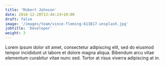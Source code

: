 ```yaml
---
title: 'Robert Johnson'
date: 2018-12-20T13:44:23+10:00
draft: false
image: '/images/team/vince-fleming-613817-unsplash.jpg'
jobtitle: 'Developer'
weight: 3
---
```


Lorem ipsum dolor sit amet, consectetur adipiscing elit, sed do eiusmod tempor incididunt ut labore et dolore magna aliqua. Bibendum arcu vitae elementum curabitur vitae nunc sed. Tortor at risus viverra adipiscing at in.
